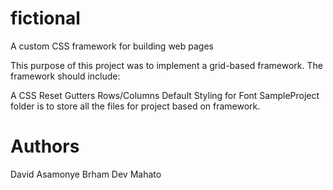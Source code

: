# fictional
A custom CSS framework for building web pages

This purpose of this project was to implement a grid-based framework. The framework should include:

A CSS Reset 
Gutters 
Rows/Columns 
Default Styling for Font 
SampleProject folder is to store all the files for project based on framework.

# Authors
David Asamonye
Brham Dev Mahato
